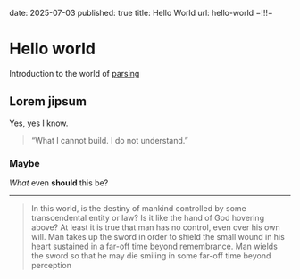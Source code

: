 date: 2025-07-03
published: true
title: Hello World
url: hello-world
=!!!=

# Hello world

Introduction to the world of [parsing](https://github.com)

## Lorem jipsum

Yes, yes I know.

> “What I cannot build. I do not understand.”

### Maybe

_What_ even **should** this be?

---

> In this world, is the destiny of mankind controlled by some transcendental entity or law? Is it like the hand of God hovering above? At least it is true that man has no control, even over his own will. Man takes up the sword in order to shield the small wound in his heart sustained in a far-off time beyond remembrance. Man wields the sword so that he may die smiling in some far-off time beyond perception
